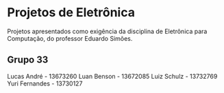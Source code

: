 # Projetos de Eletrônica
Projetos apresentados como exigência da disciplina de Eletrônica para Computação, do professor Eduardo Simões.

## Grupo 33
Lucas André - 13673260
Luan Benson - 13672085
Luiz Schulz - 13732769
Yuri Fernandes - 13730127
